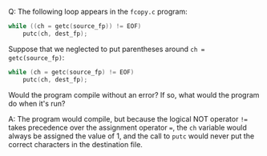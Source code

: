 Q: The following loop appears in the `fcopy.c` program:

```c
while ((ch = getc(source_fp)) != EOF)
    putc(ch, dest_fp);
```

Suppose that we neglected to put parentheses around `ch = getc(source_fp)`:

```c
while (ch = getc(source_fp) != EOF)
    putc(ch, dest_fp);
```

Would the program compile without an error? If so, what would the program do
when it's run?

A: The program would compile, but because the logical NOT operator `!=` takes
precedence over the assignment operator `=`, the `ch` variable would always be
assigned the value of 1, and the call to `putc` would never put the correct
characters in the destination file.
